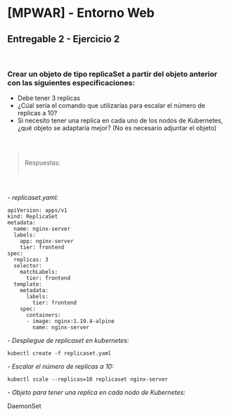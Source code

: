 # [MPWAR] - Entorno Web
## Entregable 2 - Ejercicio 2

<br>

### Crear un objeto de tipo replicaSet a partir del objeto anterior con las siguientes especificaciones:

- Debe tener 3 replicas
- ¿Cúal sería el comando que utilizarías para escalar el número de replicas a 10?
- Si necesito tener una replica en cada uno de los nodos de Kubernetes, ¿qué objeto se adaptaría mejor? (No es necesario adjuntar el objeto)

<br>

> <br>
> Respuestas:
> <br>
> <br>

<br>

_- replicaset.yaml:_

```
apiVersion: apps/v1
kind: ReplicaSet
metadata:
  name: nginx-server
  labels:
    app: nginx-server
    tier: frontend
spec:
  replicas: 3
  selector:
    matchLabels:
      tier: frontend
  template:
    metadata:
      labels:
        tier: frontend
    spec:
      containers:
      - image: nginx:1.19.4-alpine
        name: nginx-server
```

_- Despliegue de replicaset en kubernetes:_

```
kubectl create -f replicaset.yaml
```

_- Escalar el número de replicas a 10:_

```
kubectl scale --replicas=10 replicaset nginx-server
```

_- Objeto para tener una replica en cada nodo de Kubernetes:_

DaemonSet
